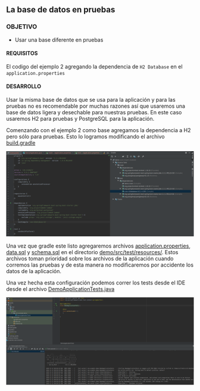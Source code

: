 ## La base de datos en pruebas

### OBJETIVO

- Usar una base diferente en pruebas

#### REQUISITOS

El codigo del ejemplo 2 agregando la dependencia de `H2 Database` en el `application.properties`

#### DESARROLLO

Usar la misma base de datos que se usa para la aplicación y para las pruebas no es recomendable por muchas razones así que usaremos una base de datos ligera y desechable para nuestras pruebas. En este caso usaremos H2 para pruebas y PostgreSQL para la aplicación.

Comenzando con el ejemplo 2 como base agregamos la dependencia a H2 pero sólo para pruebas. Esto lo logramos modificando el archivo [build.gradle](demo/build.gradle)

![gradle](deps.png)

Una vez que gradle este listo agregaremos archivos [application.properties](demo/src/test/resources/application.properties), [data.sql](demo/src/test/resources/data.sql) y [schema.sql](demo/src/test/resources/schema.sql) en el directorio [demo/src/test/resources/](demo/src/test/resources/). Estos archivos toman prioridad sobre los archivos de la aplicación cuando corremos las pruebas y de esta manera no modificaremos por accidente los datos de la aplicación.

Una vez hecha esta configuración podemos correr los tests desde el IDE desde el archivo [DemoApplicationTests.java](demo/src/test/java/com/example/demo/DemoApplicationTests.java)

![tests](tests.png)

